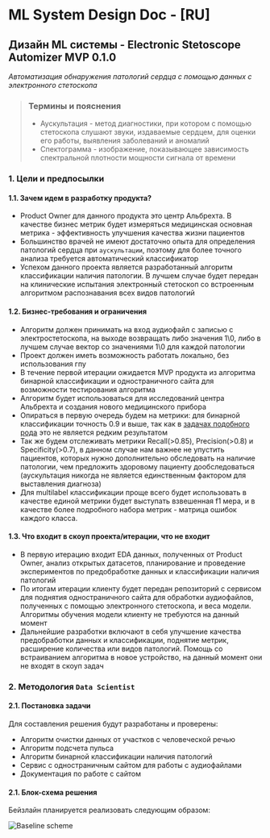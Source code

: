 # ML System Design Doc - [RU]
## Дизайн ML системы - Electronic Stetoscope Automizer MVP 0.1.0

*Автоматизация обнаружения патологий сердца с помощью данных с электронного стетоскопа*   

> ### Термины и пояснения
> - Аускультация - метод диагностики, при котором с помощью стетоскопа слушают звуки, издаваемые сердцем, для оценки его работы, выявления заболеваний и аномалий
> - Спектограмма - изображение, показывающее зависимость спектральной плотности мощности сигнала от времени

### 1. Цели и предпосылки 
#### 1.1. Зачем идем в разработку продукта?  

- Product Owner для данного продукта это центр Альбрехта. В качестве бизнес метрик будет измеряться медицинская основная метрика - эффективность улучшения качества жизни пациентов
- Большинство врачей не имеют достаточно опыта для определения патологий сердца при `аускультации`, поэтому для более точного анализа требуется автоматический классификатор 
- Успехом данного проекта является разработанный алгоритм классификации наличия патологии. В лучшем случае будет передан на клинические испытания электронный стетоскоп со встроенным алгоритмом распознавания всех видов патологий 

#### 1.2. Бизнес-требования и ограничения  

- Алгоритм должен принимать на вход аудиофайл с записью с электростетоскопа, на выходе возвращать либо значения 1\0, либо в лучшем случае вектор со значениями 1\0 для каждой патологии  
- Проект должен иметь возможность работать локально, без использования гпу
- В течение первой итерации ожидается MVP продукта из алгоритма бинарной классификации и одностраничного сайта для возможности тестирования алгоритма 
- Алгоритм будет использоваться для исследований центра Альбрехта и создания нового медицинского прибора
- Опираться в первую очередь будем на метрики: для бинарной классификации точность 0.9 и выше, так как в [задачах подобного рода](https://www.imrpress.com/journal/RCM/24/6/10.31083/j.rcm2406175) это не является редким результатом
- Так же будем отслеживать метрики Recall(>0.85), Precision(>0.8) и Specificity(>0.7), в данном случае нам важнее не упустить пациентов, которых нужно дополнительно обследовать на наличие патологии, чем предложить здоровому пациенту дообследоваться (аускультация никогда не является единственным фактором для выставления диагноза)
- Для multilabel классификации проще всего будет использовать в качестве единой метрики будет выступать взвешенная f1 мера, и в качестве более подробного набора метрик - матрица ошибок каждого класса.

#### 1.3. Что входит в скоуп проекта/итерации, что не входит   
  
- В первую итерацию входит EDA данных, полученных от Product Owner, анализ открытых датасетов, планирование и проведение экспериментов по предобработке данных и классификации наличия патологий
- По итогам итерации клиенту будет передан репозиторий с сервисом для поднятия одностраничного сайта для обработки аудиофайлов, полученных с помощью электронного стетоскопа, и веса модели. Алгоритмы обучения модели клиенту не требуются на данный момент
- Дальнейшие разработки включают в себя улучшение качества предобработки данных и классификации, поднятие метрик, расширение количества или видов патологий. Помощь со встраиванием алгоритма в новое устройство, на данный момент они не входят в скоуп задач  

### 2. Методология `Data Scientist`     

#### 2.1. Постановка задачи  

Для составления решения будут разработаны и проверены:
- Алгоритм очистки данных от участков с человеческой речью
- Алгоритм подсчета пульса
- Алгоритм бинарной классификации наличия патологий
- Сервис с одностраничным сайтом для работы с аудиофайлами
- Документация по работе с сайтом

#### 2.1. Блок-схема решения

Бейзлайн планируется реализовать следующим образом:

<image src="/artefacts/baseline.png" alt="Baseline scheme">